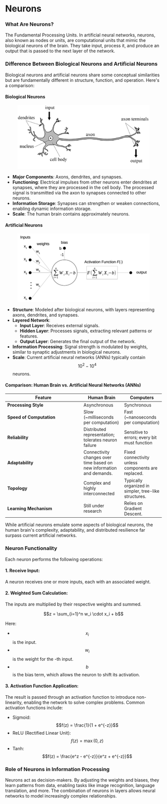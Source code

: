 # Neurons

### What Are Neurons?

The Fundamental Processing Units. In artificial neural networks, neurons, also known as nodes or units, are computational units that mimic the biological neurons of the brain. They take input, process it, and produce an output that is passed to the next layer of the network.

### Difference Between Biological Neurons and Artificial Neurons

Biological neurons and artificial neurons share some conceptual similarities but are fundamentally different in structure, function, and operation. Here's a comparison:

#### **Biological Neurons**

<div align="left"><figure><img src="../../../.gitbook/assets/image (1) (1) (1) (1) (1) (1) (1).png" alt=""><figcaption></figcaption></figure></div>

* **Major Components**: Axons, dendrites, and synapses.
* **Functioning**: Electrical impulses from other neurons enter dendrites at synapses, where they are processed in the cell body. The processed signal is transmitted via the axon to synapses connected to other neurons.
* **Information Storage**: Synapses can strengthen or weaken connections, enabling dynamic information storage.
* **Scale**: The human brain contains approximately  neurons.

#### **Artificial Neurons**

<div align="left"><figure><img src="../../../.gitbook/assets/image (1) (1) (1) (1) (1) (1) (1) (1).png" alt="" width="563"><figcaption></figcaption></figure></div>

* **Structure**: Modeled after biological neurons, with layers representing axons, dendrites, and synapses.
* **Layered Network**:
  * **Input Layer**: Receives external signals.
  * **Hidden Layer**: Processes signals, extracting relevant patterns or features.
  * **Output Layer**: Generates the final output of the network.
* **Information Processing**: Signal strength is modulated by weights, similar to synaptic adjustments in biological neurons.
* **Scale**: Current artificial neural networks (ANNs) typically contain $$10^2 - 10^4$$ neurons.

#### **Comparison: Human Brain vs. Artificial Neural Networks (ANNs)**

<table><thead><tr><th width="231.33333333333331">Feature</th><th>Human Brain</th><th>Computers</th></tr></thead><tbody><tr><td><strong>Processing Style</strong></td><td>Asynchronous</td><td>Synchronous</td></tr><tr><td><strong>Speed of Computation</strong></td><td>Slow (~milliseconds per computation)</td><td>Fast (~nanoseconds per computation)</td></tr><tr><td><strong>Reliability</strong></td><td>Distributed representation; tolerates neuron failure</td><td>Sensitive to errors; every bit must function</td></tr><tr><td><strong>Adaptability</strong></td><td>Connectivity changes over time based on new information and demands.</td><td>Fixed connectivity unless components are replaced.</td></tr><tr><td><strong>Topology</strong></td><td>Complex and highly interconnected</td><td>Typically organized in simpler, tree-like structures.</td></tr><tr><td><strong>Learning Mechanism</strong></td><td>Still under research</td><td>Relies on Gradient Descent.</td></tr></tbody></table>

While artificial neurons emulate some aspects of biological neurons, the human brain's complexity, adaptability, and distributed resilience far surpass current artificial networks.

### Neuron Functionality

Each neuron performs the following operations:

#### **1. Receive Input:**&#x20;

A neuron receives one or more inputs, each with an associated weight.

#### **2. Weighted Sum Calculation:**&#x20;

The inputs are multiplied by their respective weights and summed.&#x20;

$$z = \sum_{i=1}^n w_i \cdot x_i + b$$

Here:

* $$x_i$$ is the input.
* $$w_i$$ is the weight for the -th input.
* $$b$$ is the bias term, which allows the neuron to shift its activation.

#### **3. Activation Function Application:**&#x20;

The result  is passed through an activation function to introduce non-linearity, enabling the network to solve complex problems. Common activation functions include:

* Sigmoid: $$f(z) = \frac{1}{1 + e^{-z}}$$
* ReLU (Rectified Linear Unit): $$f(z) = \max(0, z)$$
* Tanh: $$f(z) = \frac{e^z - e^{-z}}{e^z + e^{-z}}$$

### Role of Neurons in Information Processing

Neurons act as decision-makers. By adjusting the weights and biases, they learn patterns from data, enabling tasks like image recognition, language translation, and more. The combination of neurons in layers allows neural networks to model increasingly complex relationships.
